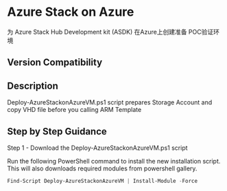 # Azure Stack on Azure
为 Azure Stack Hub Development kit (ASDK) 在Azure上创建准备 POC验证环境

## Version Compatibility

## Description
Deploy-AzureStackonAzureVM.ps1 script prepares Storage Account and copy VHD file before you calling ARM Template

## Step by Step Guidance
Step 1 - Download the Deploy-AzureStackonAzureVM.ps1 script

Run the following PowerShell command to install the new installation script. This will also downloads required modules from powershell gallery.

```powershell
Find-Script Deploy-AzureStackonAzureVM | Install-Module -Force
```


